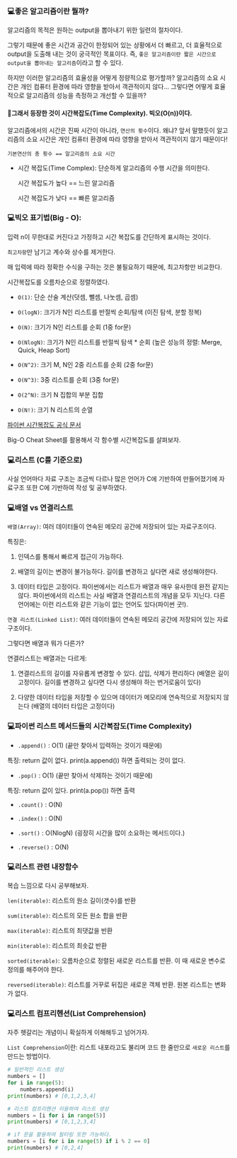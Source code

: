 ### 💻좋은 알고리즘이란 뭘까?

알고리즘의 목적은 원하는 output을 뽑아내기 위한 일련의 절차이다.

그렇기 때문에 좋은 시간과 공간이 한정되어 있는 상황에서 더 빠르고, 더 효율적으로 output을 도출해 내는 것이 궁극적인 목표이다. 즉, `좋은 알고리즘이란 짧은 시간으로 output을 뽑아내는 알고리즘`이라고 할 수 있다.

하지만 이러한 알고리즘의 효율성을 어떻게 정량적으로 평가할까? 알고리즘의 소요 시간은 개인 컴퓨터 환경에 따라 영향을 받아서 객관적이지 않다... 그렇다면 어떻게 효율적으로 알고리즘의 성능을 측정하고 개선할 수 있을까?

#### 🌟그래서 등장한 것이 시간복잡도(Time Complexity). 빅오(O(n))이다.

알고리즘에서의 시간은 진짜 시간이 아니라, `연산의 횟수`이다. 왜냐? 앞서 말했듯이 알고리즘의 소요 시간은 개인 컴퓨터 환경에 따라 영향을 받아서 객관적이지 않기 때문이다!

`기본연산의 총 횟수 == 알고리즘의 소요 시간`

- 시간 복잡도(Time Complex): 단순하게 알고리즘의 수행 시간을 의미한다.

  시간 복잡도가 높다 == 느린 알고리즘

  시간 복잡도가 낮다 == 빠른 알고리즘

### 💻빅오 표기법(Big - O):

입력 n이 무한대로 커진다고 가정하고 시간 복잡도를 간단하게 표시하는 것이다.

`최고차항`만 남기고 계수와 상수를 제거한다.

매 입력에 따라 정확한 수식을 구하는 것은 불필요하기 때문에, 최고차항만 비교한다.

시간복잡도를 오름차순으로 정렬하였다.

- `O(1)`: 단순 산술 계산(덧셈, 뺄셈, 나눗셈, 곱셈)

- `O(logN)`: 크기가 N인 리스트를 반절씩 순회/탐색 (이진 탐색, 분할 정복)

- `O(N)`: 크기가 N인 리스트를 순회 (1중 for문)

- `O(NlogN)`: 크기가 N인 리스트를 반절씩 탐색 \* 순회 (높은 성능의 정렬: Merge, Quick, Heap Sort)

- `O(N^2)`: 크기 M, N인 2중 리스트를 순회 (2중 for문)

- `O(N^3)`: 3중 리스트를 순회 (3중 for문)

- `O(2^N)`: 크기 N 집합의 부분 집합

- `O(N!)`: 크기 N 리스트의 순열

[파이썬 시간복잡도 공식 문서](wiki.python.org/main/TimeComplexity)

Big-O Cheat Sheet를 활용해서 각 함수별 시간복잡도를 살펴보자.

### 💻리스트 (C를 기준으로)

사실 언어마다 자료 구조는 조금씩 다르나 많은 언어가 C에 기반하여 만들어졌기에 자료구조 또한 C에 기반하여 작성 및 공부하였다.

### 💻배열 vs 연결리스트

`배열(Array)`: 여러 데이터들이 연속된 메모리 공간에 저장되어 있는 자료구조이다.

특징은:

1. 인덱스를 통해서 빠르게 접근이 가능하다.

2. 배열의 길이는 변경이 불가능하다. 길이를 변경하고 싶다면 새로 생성해야한다.

3. 데이터 타입은 고정이다. 파이썬에서는 리스트가 배열과 매우 유사한데 완전 같지는 않다. 파이썬에서의 리스트는 사실 배열과 연결리스트의 개념을 모두 지닌다. 다른 언어에는 이런 리스트와 같은 기능이 없는 언어도 있다(파이썬 굿!).

`연결 리스트(Linked List)`: 여러 데이터들이 연속된 메모리 공간에 저장되어 있는 자료구조이다.

그렇다면 배열과 뭐가 다른가?

연결리스트는 배열과는 다르게:

1. 연결리스트의 길이를 자유롭게 변경할 수 있다. 삽입, 삭제가 편리하다 (배열은 길이 고정이다. 길이를 변경하고 싶다면 다시 생성해야 하는 번거로움이 있다)

2. 다양한 데이터 타입을 저장할 수 있으며 데이터가 메모리에 연속적으로 저장되지 않는다 (배열의 데이터 타입은 고정이다)

### 💻파이썬 리스트 메서드들의 시간복잡도(Time Complexity)

- `.append()` : O(1) (끝만 찾아서 입력하는 것이기 때문에)

특징: return 값이 없다. print(a.append()) 하면 출력되는 것이 없다.

- `.pop()` : O(1) (끝만 찾아서 삭제하는 것이기 때문에)

특징: return 값이 있다. print(a.pop()) 하면 출력

- `.count()` : O(N)

- `.index()` : O(N)

- `.sort()` : O(NlogN) (굉장히 시간을 많이 소요하는 메서드이다.)

- `.reverse()` : O(N)

### 💻리스트 관련 내장함수

복습 느낌으로 다시 공부해보자.

`len(iterable)`: 리스트의 원소 길이(갯수)를 반환

`sum(iterable)`: 리스트의 모든 원소 합을 반환

`max(iterable)`: 리스트의 최댓값을 반환

`min(iterable)`: 리스트의 최솟값 반환

`sorted(iterable)`: 오름차순으로 정렬된 새로운 리스트를 반환. 이 때 새로운 변수로 정의를 해주어야 한다.

`reversed(iterable)`: 리스트를 거꾸로 뒤집은 새로운 객체 반환. 원본 리스트는 변화가 없다.

### 💻리스트 컴프리헨션(List Comprehension)

자주 헷갈리는 개념이니 확실하게 이해해두고 넘어가자.

`List Comprehension`이란: 리스트 내포라고도 불리며 코드 한 줄만으로 `새로운 리스트`를 만드는 방법이다.

```python
# 일반적인 리스트 생성
numbers = []
for i in range(5):
    numbers.append(i)
print(numbers) # [0,1,2,3,4]

# 리스트 컴프리헨션 이용하여 리스트 생성
numbers = [i for i in range(5)]
print(numbers) # [0,1,2,3,4]

# if 문을 활용하여 필터링 또한 가능하다.
numbers = [i for i in range(5) if i % 2 == 0]
print(numbers) # [0,2,4]
```
